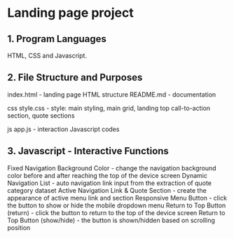 # Landing page project

## 1. Program Languages
HTML, CSS and Javascript.

## 2. File Structure and Purposes
index.html - landing page HTML structure
README.md - documentation

css
style.css - style: main styling, main grid, landing top call-to-action section, quote sections

js
app.js - interaction Javascript codes

## 3. Javascript - Interactive Functions
Fixed Navigation Background Color - change the navigation background color before and after reaching the top of the device screen
Dynamic Navigation List - auto navigation link input from the extraction of quote category dataset
Active Navigation Link & Quote Section - create the appearance of active menu link and section
Responsive Menu Button - click the button to show or hide the mobile dropdown menu
Return to Top Button (return) - click the button to return to the top of the device screen
Return to Top Button (show/hide) - the button is shown/hidden based on scrolling position
